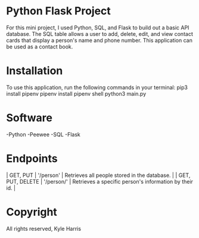 # Python Flask Project
  For this mini project, I used Python, SQL, and Flask to build out a basic API database. The SQL table allows a user to add, delete, edit, and view contact cards that display a person's name and phone number. This application can be used as a contact book.

# Installation
  To use this application, run the following commands in your terminal:
    pip3 install pipenv
    pipenv install
    pipenv shell
    python3 main.py

# Software
  -Python
  -Peewee
  -SQL
  -Flask

# Endpoints
| GET, PUT | '/person' | Retrieves all people stored in the database. |
| GET, PUT, DELETE | '/person/<id>' | Retrieves a specific person's information by their id. |

# Copyright
  All rights reserved, Kyle Harris
